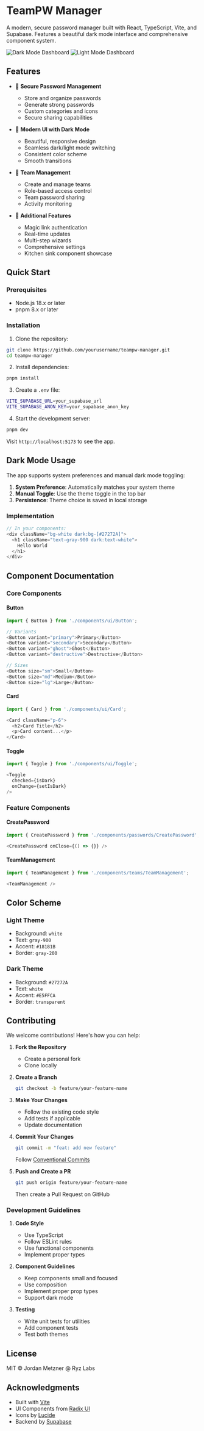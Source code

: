 # TeamPW Manager

A modern, secure password manager built with React, TypeScript, Vite, and Supabase. Features a beautiful dark mode interface and comprehensive component system.

![Dark Mode Dashboard](screenshots/dark-mode-dashboard.png)
![Light Mode Dashboard](screenshots/light-mode-dashboard.png)

## Features

- 🔐 **Secure Password Management**
  - Store and organize passwords
  - Generate strong passwords
  - Custom categories and icons
  - Secure sharing capabilities

- 🎨 **Modern UI with Dark Mode**
  - Beautiful, responsive design
  - Seamless dark/light mode switching
  - Consistent color scheme
  - Smooth transitions

- 👥 **Team Management**
  - Create and manage teams
  - Role-based access control
  - Team password sharing
  - Activity monitoring

- 🔧 **Additional Features**
  - Magic link authentication
  - Real-time updates
  - Multi-step wizards
  - Comprehensive settings
  - Kitchen sink component showcase

## Quick Start

### Prerequisites

- Node.js 18.x or later
- pnpm 8.x or later

### Installation

1. Clone the repository:
```bash
git clone https://github.com/yourusername/teampw-manager.git
cd teampw-manager
```

2. Install dependencies:
```bash
pnpm install
```

3. Create a `.env` file:
```bash
VITE_SUPABASE_URL=your_supabase_url
VITE_SUPABASE_ANON_KEY=your_supabase_anon_key
```

4. Start the development server:
```bash
pnpm dev
```

Visit `http://localhost:5173` to see the app.

## Dark Mode Usage

The app supports system preferences and manual dark mode toggling:

1. **System Preference**: Automatically matches your system theme
2. **Manual Toggle**: Use the theme toggle in the top bar
3. **Persistence**: Theme choice is saved in local storage

### Implementation

```typescript
// In your components:
<div className="bg-white dark:bg-[#27272A]">
  <h1 className="text-gray-900 dark:text-white">
    Hello World
  </h1>
</div>
```

## Component Documentation

### Core Components

#### Button
```typescript
import { Button } from './components/ui/Button';

// Variants
<Button variant="primary">Primary</Button>
<Button variant="secondary">Secondary</Button>
<Button variant="ghost">Ghost</Button>
<Button variant="destructive">Destructive</Button>

// Sizes
<Button size="sm">Small</Button>
<Button size="md">Medium</Button>
<Button size="lg">Large</Button>
```

#### Card
```typescript
import { Card } from './components/ui/Card';

<Card className="p-6">
  <h2>Card Title</h2>
  <p>Card content...</p>
</Card>
```

#### Toggle
```typescript
import { Toggle } from './components/ui/Toggle';

<Toggle
  checked={isDark}
  onChange={setIsDark}
/>
```

### Feature Components

#### CreatePassword
```typescript
import { CreatePassword } from './components/passwords/CreatePassword';

<CreatePassword onClose={() => {}} />
```

#### TeamManagement
```typescript
import { TeamManagement } from './components/teams/TeamManagement';

<TeamManagement />
```

## Color Scheme

### Light Theme
- Background: `white`
- Text: `gray-900`
- Accent: `#18181B`
- Border: `gray-200`

### Dark Theme
- Background: `#27272A`
- Text: `white`
- Accent: `#E5FFCA`
- Border: `transparent`

## Contributing

We welcome contributions! Here's how you can help:

1. **Fork the Repository**
   - Create a personal fork
   - Clone locally

2. **Create a Branch**
   ```bash
   git checkout -b feature/your-feature-name
   ```

3. **Make Your Changes**
   - Follow the existing code style
   - Add tests if applicable
   - Update documentation

4. **Commit Your Changes**
   ```bash
   git commit -m "feat: add new feature"
   ```
   Follow [Conventional Commits](https://www.conventionalcommits.org/)

5. **Push and Create a PR**
   ```bash
   git push origin feature/your-feature-name
   ```
   Then create a Pull Request on GitHub

### Development Guidelines

1. **Code Style**
   - Use TypeScript
   - Follow ESLint rules
   - Use functional components
   - Implement proper types

2. **Component Guidelines**
   - Keep components small and focused
   - Use composition
   - Implement proper prop types
   - Support dark mode

3. **Testing**
   - Write unit tests for utilities
   - Add component tests
   - Test both themes

## License

MIT © Jordan Metzner @ Ryz Labs

## Acknowledgments

- Built with [Vite](https://vitejs.dev/)
- UI Components from [Radix UI](https://www.radix-ui.com/)
- Icons by [Lucide](https://lucide.dev/)
- Backend by [Supabase](https://supabase.com/)
